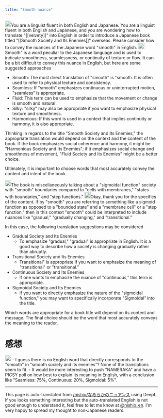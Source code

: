 ```yaml
---
title: "Smooth nuance"
---
```


<img src='https://scrapbox.io/api/pages/nishio-en/nishio/icon' alt='nishio.icon' height="19.5"/>You are a linguist fluent in both English and Japanese. You are a linguist fluent in both English and Japanese, and you are wondering how to translate "[[velvety]]" into English in order to introduce a Japanese book titled "[[Smooth Society and Its Enemies]]" overseas. Please consider how to convey the nuances of the Japanese word "smooth" in English.
<img src='https://scrapbox.io/api/pages/nishio-en/gpt/icon' alt='gpt.icon' height="19.5"/>Smooth" is a word peculiar to the Japanese language and is used to indicate smoothness, seamlessness, or continuity of texture or flow. It can be a bit difficult to convey this nuance in English, but here are some suggested approaches
- Smooth: The most direct translation of "smooth" is "smooth. It is often used to refer to physical texture and consistency.
- Seamless: If "smooth" emphasizes continuous or uninterrupted motion, "seamless" is appropriate.
- Fluid: This term can be used to emphasize that the movement or change is smooth and natural.
- Silky: "silky" may also be appropriate if you want to emphasize physical texture and smoothness.
- Harmonious: If this word is used in a context that implies continuity or harmony, it is also appropriate.

Thinking in regards to the title "Smooth Society and Its Enemies," the appropriate translation would depend on the context and the content of the book. If the book emphasizes social coherence and harmony, it might be "Harmonious Society and Its Enemies"; if it emphasizes social change and smoothness of movement, "Fluid Society and Its Enemies" might be a better choice.

Ultimately, it is important to choose words that most accurately convey the content and intent of the book.

<img src='https://scrapbox.io/api/pages/nishio-en/nishio/icon' alt='nishio.icon' height="19.5"/>The book is miscellaneously talking about a "sigmoidal function" society with "smooth" boundaries compared to "cells with membranes," "states with boundaries," and "step functions."
<img src='https://scrapbox.io/api/pages/nishio-en/gpt/icon' alt='gpt.icon' height="19.5"/>Okay, thank you for the specifics of the content. If by "smooth" you are referring to something like a sigmoid function as opposed to a "bounded state" and a "membrane cell" or a "step function," then in this context "smooth" could be interpreted to include nuances like "gradual," "gradually changing," and "transitional."

In this case, the following translation suggestions may be considered

- Gradual Society and Its Enemies
    - To emphasize "gradual," "gradual" is appropriate in English. It is a good way to describe how a society is changing gradually rather than abruptly.
- Transitional Society and Its Enemies
    - Transitional" is appropriate if you want to emphasize the meaning of "transitional" or "transitional."
- Continuous Society and Its Enemies
    - If one wants to emphasize the nuance of "continuous," this term is appropriate.
- Sigmoidal Society and Its Enemies
    - If you want to directly emphasize the nature of the "sigmoidal function," you may want to specifically incorporate "Sigmoidal" into the title.

Which words are appropriate for a book title will depend on its content and message. The final choice should be the word that most accurately conveys the meaning to the reader.

# 感想
<img src='https://scrapbox.io/api/pages/nishio-en/nishio/icon' alt='nishio.icon' height="19.5"/>
- I guess there is no English word that directly corresponds to the "smooth" in "smooth society and its enemies"? None of the translations seem to fit.
- It would be more interesting to push "NAMERAKA" and have a PICSY poll on how best to explain its meaning in English, with a conclusion like "Seamless: 75%, Continuous: 20%, Sigmoidal: 5%".

---
This page is auto-translated from [/nishio/なめらかのニュアンス](https://scrapbox.io/nishio/なめらかのニュアンス) using DeepL. If you looks something interesting but the auto-translated English is not good enough to understand it, feel free to let me know at [@nishio_en](https://twitter.com/nishio_en). I'm very happy to spread my thought to non-Japanese readers.